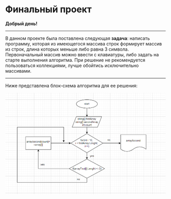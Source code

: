 # Финальный проект
**Добрый день!**

______
В данном проекте была поставлена следующая **задача**: написать программу, которая из имеющегося массива строк формирует массив из строк, длина которых меньше либо равна 3 символа. Первоначальный массив можно ввести с клавиатуры, либо задать на старте выполнения алгоритма. При решение не рекомендуется пользоваться коллекциями, лучше обойтись исключительно массивами.
______
Ниже представлена блок-схема алгоритма для ее решения:

![](блок_схема.PNG)

